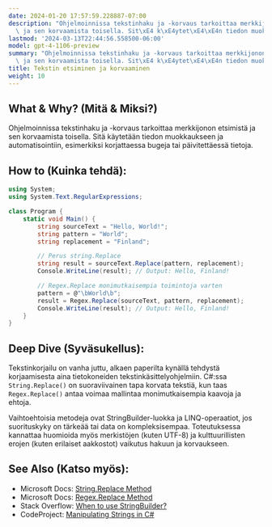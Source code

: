 ```yaml
---
date: 2024-01-20 17:57:59.228887-07:00
description: "Ohjelmoinnissa tekstinhaku ja -korvaus tarkoittaa merkkijonon etsimist\xE4\
  \ ja sen korvaamista toisella. Sit\xE4 k\xE4ytet\xE4\xE4n tiedon muokkaukseen ja\u2026"
lastmod: '2024-03-13T22:44:56.558500-06:00'
model: gpt-4-1106-preview
summary: "Ohjelmoinnissa tekstinhaku ja -korvaus tarkoittaa merkkijonon etsimist\xE4\
  \ ja sen korvaamista toisella. Sit\xE4 k\xE4ytet\xE4\xE4n tiedon muokkaukseen ja\u2026"
title: Tekstin etsiminen ja korvaaminen
weight: 10
---
```


## What & Why? (Mitä & Miksi?)
Ohjelmoinnissa tekstinhaku ja -korvaus tarkoittaa merkkijonon etsimistä ja sen korvaamista toisella. Sitä käytetään tiedon muokkaukseen ja automatisointiin, esimerkiksi korjattaessa bugeja tai päivitettäessä tietoja.

## How to (Kuinka tehdä):
```C#
using System;
using System.Text.RegularExpressions;

class Program {
    static void Main() {
        string sourceText = "Hello, World!";
        string pattern = "World";
        string replacement = "Finland";

        // Perus string.Replace
        string result = sourceText.Replace(pattern, replacement);
        Console.WriteLine(result); // Output: Hello, Finland!

        // Regex.Replace monimutkaisempia toimintoja varten
        pattern = @"\bWorld\b";
        result = Regex.Replace(sourceText, pattern, replacement);
        Console.WriteLine(result); // Output: Hello, Finland!
    }
}
```

## Deep Dive (Syväsukellus):
Tekstinkorjailu on vanha juttu, alkaen paperilta kynällä tehdystä korjaamisesta aina tietokoneiden tekstinkäsittelyohjelmiin. C#:ssa `String.Replace()` on suoraviivainen tapa korvata tekstiä, kun taas `Regex.Replace()` antaa voimaa mallintaa monimutkaisempia kaavoja ja ehtoja.

Vaihtoehtoisia metodeja ovat StringBuilder-luokka ja LINQ-operaatiot, jos suorituskyky on tärkeää tai data on kompleksisempaa. Toteutuksessa kannattaa huomioida myös merkistöjen (kuten UTF-8) ja kulttuurillisten erojen (kuten erilaiset aakkostot) vaikutus hakuun ja korvaukseen.

## See Also (Katso myös):
- Microsoft Docs: [String.Replace Method](https://docs.microsoft.com/en-us/dotnet/api/system.string.replace?view=net-6.0)
- Microsoft Docs: [Regex.Replace Method](https://docs.microsoft.com/en-us/dotnet/api/system.text.regularexpressions.regex.replace?view=net-6.0)
- Stack Overflow: [When to use StringBuilder?](https://stackoverflow.com/questions/3069416/whats-the-main-difference-between-string-and-stringbuilder)
- CodeProject: [Manipulating Strings in C#](https://www.codeproject.com/Articles/1014073/Manipulating-strings-in-Csharp)
